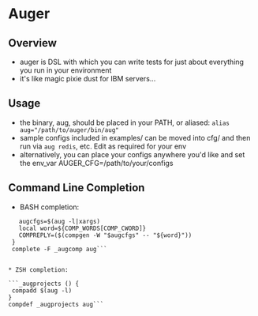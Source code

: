 # Auger

## Overview
* auger is DSL with which you can write tests for just about everything you run in your environment
* it's like magic pixie dust for IBM servers...

## Usage
* the binary, aug, should be placed in your PATH, or aliased: ```alias aug="/path/to/auger/bin/aug"```
* sample configs included in examples/ can be moved into cfg/ and then run via ```aug redis```, etc. Edit as required for your env
* alternatively, you can place your configs anywhere you'd like and set the env_var AUGER_CFG=/path/to/your/configs

## Command Line Completion
* BASH completion:

 ``` function _augcomp () {
    augcfgs=$(aug -l|xargs)
    local word=${COMP_WORDS[COMP_CWORD]}
    COMPREPLY=($(compgen -W "$augcfgs" -- "${word}"))
  }
  complete -F _augcomp aug```


* ZSH completion:

```_augprojects () {
  compadd $(aug -l)
}
compdef _augprojects aug```

